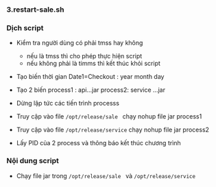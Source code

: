 ### 3.restart-sale.sh

### Dịch script

- Kiểm tra người dùng có phải tmss hay không 
	- nếu là tmss thì cho phép thực hiện script
	- nếu không phải là timms thì kết thúc khỏi script

- Tạo biến thời gian Date1=Checkout : year month day 
- Tạo 2 biến process1 : api...jar   process2: service ...jar
- Dừng lập tức các tiến trình processs
- Truy cập vào file `/opt/release/sale ` chạy nohup file jar process1
- Truy cập vào file `/opt/release/service` chạy nohup file jar process2
- Lấy PID của 2 process và thông báo kết thúc chương trình

### Nội dung script

- Chạy file jar trong `/opt/release/sale ` và `/opt/release/service`